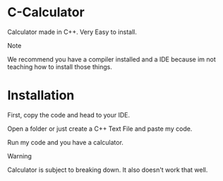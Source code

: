 # C-Calculator
Calculator made in C++. Very Easy to install.
> [!NOTE]
> We recommend you have a compiler installed and a IDE because im not teaching how to install those things.

# Installation

First, copy the code and head to your IDE.

Open a folder or just create a C++ Text File and paste my code.

Run my code and you have a calculator.

> [!WARNING]
> Calculator is subject to breaking down. It also doesn't work that well.



